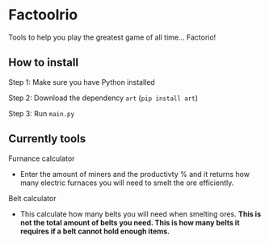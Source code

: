 # Factoolrio
Tools to help you play the greatest game of all time... Factorio!

## How to install

Step 1: Make sure you have Python installed

Step 2: Download the dependency `art` (```pip install art```)

Step 3: Run `main.py`

## Currently tools

Furnance calculator
 - Enter the amount of miners and the productivty % and it returns how many electric furnaces you will need to smelt the ore efficiently.

Belt calculator
 - This calculate how many belts you will need when smelting ores. __This is not the total amount of belts you need. This is how many belts it requires if a belt cannot hold enough items.__
